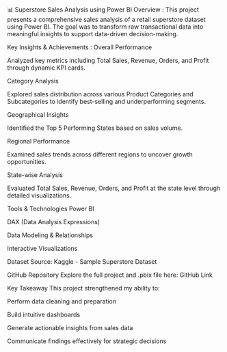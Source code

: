 📊 Superstore Sales Analysis using Power BI
Overview : 
This project presents a comprehensive sales analysis of a retail superstore dataset using Power BI. The goal was to transform raw transactional data into meaningful insights to support data-driven decision-making.

Key Insights & Achievements : 
Overall Performance

Analyzed key metrics including Total Sales, Revenue, Orders, and Profit through dynamic KPI cards.

Category Analysis

Explored sales distribution across various Product Categories and Subcategories to identify best-selling and underperforming segments.

Geographical Insights

Identified the Top 5 Performing States based on sales volume.

Regional Performance

Examined sales trends across different regions to uncover growth opportunities.

State-wise Analysis

Evaluated Total Sales, Revenue, Orders, and Profit at the state level through detailed visualizations.

Tools & Technologies
Power BI

DAX (Data Analysis Expressions)

Data Modeling & Relationships

Interactive Visualizations

Dataset
Source: Kaggle - Sample Superstore Dataset

GitHub Repository
Explore the full project and .pbix file here: GitHub Link

Key Takeaway
This project strengthened my ability to:

Perform data cleaning and preparation

Build intuitive dashboards

Generate actionable insights from sales data

Communicate findings effectively for strategic decisions
